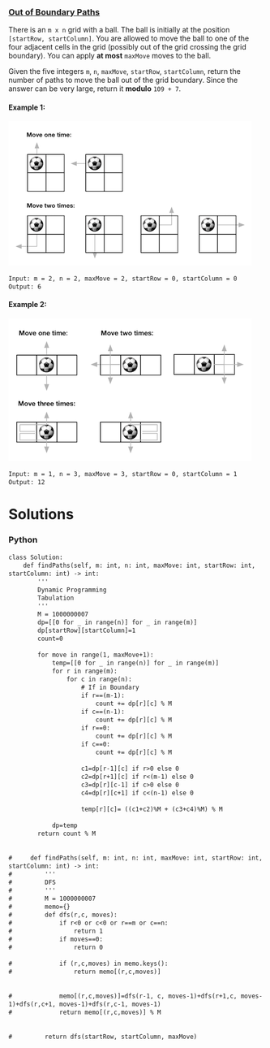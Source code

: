 ### [Out of Boundary Paths](https://leetcode.com/problems/out-of-boundary-paths/) <br>

There is an `m x n` grid with a ball. The ball is initially at the position `[startRow, startColumn]`. You are allowed to move the ball to one of the four adjacent cells in the grid (possibly out of the grid crossing the grid boundary). You can apply **at most** `maxMove` moves to the ball.

Given the five integers `m`, `n`, `maxMove`, `startRow`, `startColumn`, return the number of paths to move the ball out of the grid boundary. Since the answer can be very large, return it **modulo** `109 + 7`.



#### Example 1:
<img src="../../../../../images/out_of_boundary_paths_1.png">

```
Input: m = 2, n = 2, maxMove = 2, startRow = 0, startColumn = 0
Output: 6

```

#### Example 2:
<img src="../../../../../images/out_of_boundary_paths_2.png">

```
Input: m = 1, n = 3, maxMove = 3, startRow = 0, startColumn = 1
Output: 12

```

# Solutions

### Python
```
class Solution:
    def findPaths(self, m: int, n: int, maxMove: int, startRow: int, startColumn: int) -> int:
        '''
        Dynamic Programming
        Tabulation
        '''
        M = 1000000007
        dp=[[0 for _ in range(n)] for _ in range(m)]
        dp[startRow][startColumn]=1
        count=0
        
        for move in range(1, maxMove+1):
            temp=[[0 for _ in range(n)] for _ in range(m)]
            for r in range(m):
                for c in range(n):
                    # If in Boundary
                    if r==(m-1):
                        count += dp[r][c] % M
                    if c==(n-1):
                        count += dp[r][c] % M
                    if r==0:
                        count += dp[r][c] % M
                    if c==0:
                        count += dp[r][c] % M
                        
                    c1=dp[r-1][c] if r>0 else 0  
                    c2=dp[r+1][c] if r<(m-1) else 0
                    c3=dp[r][c-1] if c>0 else 0
                    c4=dp[r][c+1] if c<(n-1) else 0
                        
                    temp[r][c]= ((c1+c2)%M + (c3+c4)%M) % M
                    
            dp=temp            
        return count % M
    
    
#     def findPaths(self, m: int, n: int, maxMove: int, startRow: int, startColumn: int) -> int:
#         '''
#         DFS
#         '''
#         M = 1000000007
#         memo={}
#         def dfs(r,c, moves):
#             if r<0 or c<0 or r==m or c==n:
#                 return 1
#             if moves==0:
#                 return 0

#             if (r,c,moves) in memo.keys():
#                 return memo[(r,c,moves)]
            
            
#             memo[(r,c,moves)]=dfs(r-1, c, moves-1)+dfs(r+1,c, moves-1)+dfs(r,c+1, moves-1)+dfs(r,c-1, moves-1)
#             return memo[(r,c,moves)] % M 
        
        
#         return dfs(startRow, startColumn, maxMove)
        
```
